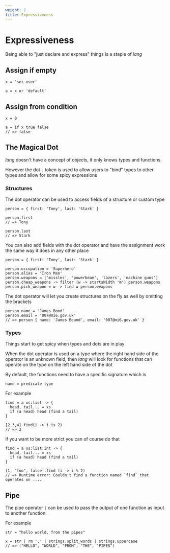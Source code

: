 ```yaml
---
weight: 2
title: Expressiveness
---
```


# Expressiveness

Being able to "just declare and express" things is a staple of _lang_ 

## Assign if empty

```
x = 'set user'

a = x or 'default'
```

## Assign from condition

```
x = 0 

a = if x true false
// => false
```


## The Magical Dot

_lang_ doesn't have a concept of objects, it only knows types and functions.

However the dot `.` token is used to allow users to "bind" types to other types
and allow for some spicy expressions

### Structures

The dot operator can be used to access fields of a structure or custom type

```
person = { first: 'Tony', last: 'Stark' }

person.first
// => Tony

person.last
// => Stark
```

You can also add fields with the dot operator and have the assignment work the
same way it does in any other place

```
person = { first: 'Tony', last: 'Stark' }

person.occupation = 'Superhero'
person.alias = 'Iron Man'
person.weapons = ['missles', 'powerbeam', 'lazers', 'machine guns']
person.cheap_weapons -> filter (w -> startsWidth 'm') person.weapons
person.pick_weapon = w -> find w person.weapons
```

The dot operator will let you create structures on the fly as well by omitting
the brackets

```
person.name = 'James Bond'
person.email = '007@mi6.gov.uk'
// => person { name: 'James Bound', email: '007@mi6.gov.uk' }
```

### Types
Things start to get spicy when types and dots are in play

When the dot operator is used on a type where the right hand side of the
operator is an unknown field, then _lang_ will look for functions that can
operate on the type on the left hand side of the dot

By default, the functions need to have a specific signature which is

`name = predicate type`

For example

```
find = a xs:list -> {
  head, tail... = xs
  if (a head) head (find a tail)
}

[2,3,4].find(i -> i is 2)
// => 2
```

If you want to be more strict you can of course do that

```
find = a xs:list:int -> {
  head, tail... = xs
  if (a head) head (find a tail)
}

[1, "foo", false].find (i -> i % 2)
// => Runtime error: Couldn't find a function named `find` that operates on ....
```

## Pipe

The pipe operator `|` can be used to pass the output of one function as input to
another function.

For example 

```
str = "hello world, from the pipes"

x = str | rm ',' | strings.split_words | strings.uppercase
// => ["HELLO", "WORLD", "FROM", "THE", "PIPES"]
```



